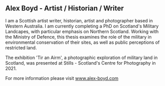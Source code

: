 ## Alex Boyd - Artist / Historian / Writer

I am a Scottish artist writer, historian, artist and photographer based in Western Australia. I am currently completing a PhD on Scotland's Military Landcapes, with particular emphasis on Northern Scotland. Working with the Ministry of Defence, this thesis examines the role of the military in environmental conservation of their sites, as well as public perceptions of restricted land. 

The exhibition 'Tir an Airm', a photographic exploration of military land in Scotland, was presented at Stills - Scotland's Centre for Photography in 2021. 

For more information please visit www.alex-boyd.com 
